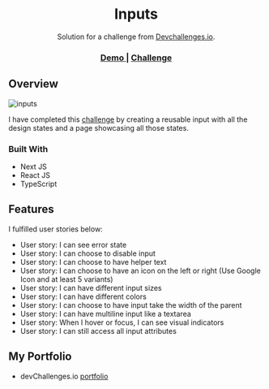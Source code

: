 <h1 align="center">Inputs</h1>

<div align="center">
   Solution for a challenge from  <a href="http://devchallenges.io" target="_blank">Devchallenges.io</a>.
</div>

<div align="center">
  <h3>
    <a href="https://inputs-three.vercel.app/" target="_blank">
      Demo
    </a>
    <span> | </span>
    <a href="https://devchallenges.io/challenges/TSqutYM4c5WtluM7QzGp" target="_blank">
      Challenge
    </a>
  </h3>
</div>


<!-- OVERVIEW -->

## Overview

![inputs](https://github.com/altunf/inputs/assets/116505991/3f49f7a8-00ea-4aa4-8eb5-0a0c76520e27)

I have completed this <a href="https://devchallenges.io/challenges/TSqutYM4c5WtluM7QzGp" target="_blank">challenge</a> by creating a reusable input with all the design states and a page showcasing all those states. 

### Built With

- Next JS
- React JS
- TypeScript

## Features

I fulfilled user stories below:

- User story: I can see error state
- User story: I can choose to disable input
- User story: I can choose to have helper text
- User story: I can choose to have an icon on the left or right (Use Google Icon and at least 5 variants)
- User story: I can have different input sizes
- User story: I can have different colors
- User story: I can choose to have input take the width of the parent
- User story: I can have multiline input like a textarea
- User story: When I hover or focus, I can see visual indicators
- User story: I can still access all input attributes

## My Portfolio

- devChallenges.io [portfolio](https://devchallenges.io/portfolio/altunf)

